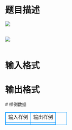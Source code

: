 # 

 
 # 题目描述 
<p>
<img src="/source/joyoi/tyvj-3058/img/aHR0cDovL3d3dy5qb3lvaS5jbi9wcm9ibGVtL3R5dmotMzA1OC9wcm9ibGVtc19pbWFnZXMvMzY4Ny8xLnBuZw==.png"></img><br><br><br><img src="/source/joyoi/tyvj-3058/img/aHR0cDovL3d3dy5qb3lvaS5jbi9wcm9ibGVtL3R5dmotMzA1OC9wcm9ibGVtc19pbWFnZXMvMzY4Ny8yLnBuZw==.png"></img><br><br></p> 

 
 # 输入格式 
<p>
</p> 

 
 # 输出格式 
<p>
</p> 
# 样例数据
<style>
        table,table tr th, table tr td { border:1px solid #0094ff; }
        table { width: 200px; min-height: 25px; line-height: 25px; text-align: center; border-collapse: collapse;}   
    </style>
<table>
	<tr>
		<td>输入样例</td>
		<td>输出样例</td>
	</tr>
<tr><td></td><td></td></tr></table>
